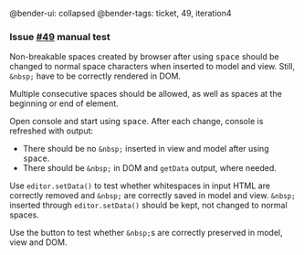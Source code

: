 @bender-ui: collapsed
@bender-tags: ticket, 49, iteration4

### Issue [#49](https://github.com/ckeditor/ckeditor5-typing/issues/49) manual test

Non-breakable spaces created by browser after using <kbd>space</kbd> should be changed to normal space characters when
inserted to model and view. Still, `&nbsp;` have to be correctly rendered in DOM.

Multiple consecutive spaces should be allowed, as well as spaces at the beginning or end of element.

Open console and start using <kbd>space</kbd>. After each change, console is refreshed with output:
* There should be no `&nbsp;` inserted in view and model after using <kbd>space</kbd>.
* There should be `&nbsp;` in DOM and `getData` output, where needed.

Use `editor.setData()` to test whether whitespaces in input HTML are correctly removed and `&nbsp;` are correctly
saved in model and view. `&nbsp;` inserted through `editor.setData()` should be kept, not changed to normal spaces.

Use the button to test whether `&nbsp;`s are correctly preserved in model, view and DOM.
